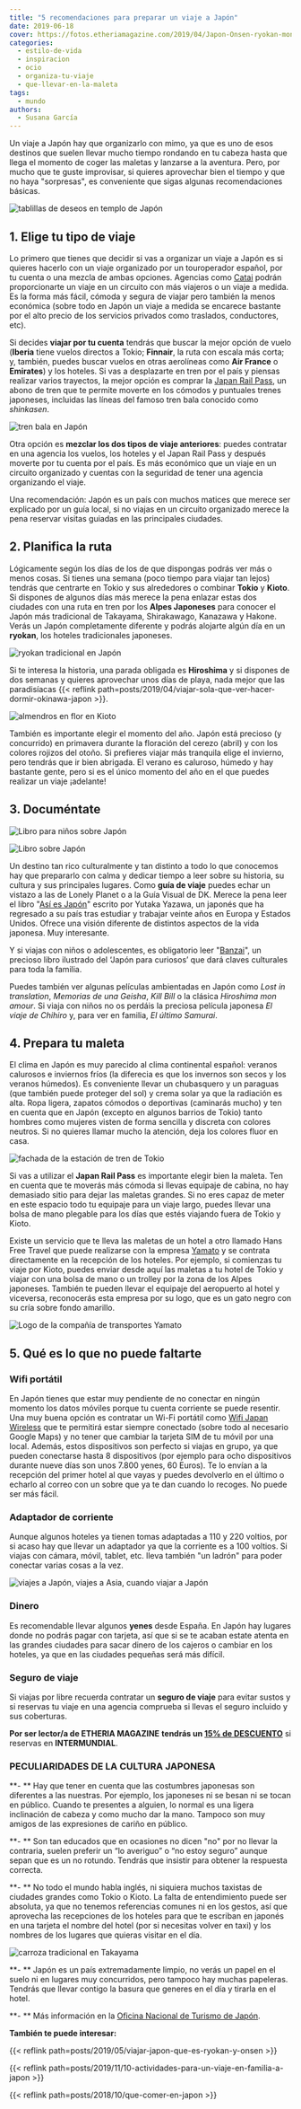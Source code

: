 ```yaml
---
title: "5 recomendaciones para preparar un viaje a Japón"
date: 2019-06-18
cover: https://fotos.etheriamagazine.com/2019/04/Japon-Onsen-ryokan-monte-Fuji.jpg
categories: 
  - estilo-de-vida
  - inspiracion
  - ocio
  - organiza-tu-viaje
  - que-llevar-en-la-maleta
tags: 
  - mundo
authors: 
  - Susana García
---
```


Un viaje a Japón hay que organizarlo con mimo, ya que es uno de esos destinos que suelen 
llevar mucho tiempo rondando en tu cabeza hasta que llega el momento de coger las 
maletas y lanzarse a la aventura. Pero, por mucho que te guste improvisar, si quieres 
aprovechar bien el tiempo y que no haya "sorpresas", es conveniente que sigas algunas 
recomendaciones básicas. 

![tablillas de deseos en templo de Japón](https://fotos.etheriamagazine.com/2019/06/Preparar-viaje-japon-tablillas.jpg "En las tablillas de los deseos del templo Fushimi Inari siempre puedes escribir que quieres volver a Japón. © SG")

## 1\. Elige tu tipo de viaje

Lo primero que tienes que decidir si vas a organizar un viaje a Japón es si quieres 
hacerlo con un viaje organizado por un touroperador español, por tu cuenta o una mezcla 
de ambas opciones. Agencias como [Catai](https://www.catai.es/search?q=Japon) podrán 
proporcionarte un viaje en un circuito con más viajeros o un viaje a medida. Es la forma 
más fácil, cómoda y segura de viajar pero también la menos económica (sobre todo en 
Japón un viaje a medida se encarece bastante por el alto precio de los servicios 
privados como traslados, conductores, etc). 

Si decides **viajar por tu cuenta** tendrás que buscar la mejor opción de vuelo 
(**Iberia** tiene vuelos directos a Tokio; **Finnair**, la ruta con escala más corta; y, 
también, puedes buscar vuelos en otras aerolíneas como **Air France** o **Emirates**) y 
los hoteles. Si vas a desplazarte en tren por el país y piensas realizar varios 
trayectos, la mejor opción es comprar la [Japan Rail 
Pass](https://www.japan-rail-pass.es), un abono de tren que te permite moverte en los 
cómodos y puntuales trenes japoneses, incluidas las líneas del famoso tren bala conocido 
como _shinkasen_. 

![tren bala en Japón](https://fotos.etheriamagazine.com/2019/06/Preparar-viaje-japon-shinkasen.jpg "Tren shinkasen (tren bala).")

Otra opción es **mezclar los dos tipos de viaje anteriores**: puedes contratar en una 
agencia los vuelos, los hoteles y el Japan Rail Pass y después moverte por tu cuenta por 
el país. Es más económico que un viaje en un circuito organizado y cuentas con la 
seguridad de tener una agencia organizando el viaje. 

Una recomendación: Japón es un país con muchos matices que merece ser explicado por un 
guía local, si no viajas en un circuito organizado merece la pena reservar visitas 
guiadas en las principales ciudades. 

## 2\. Planifica la ruta

Lógicamente según los días de los de que dispongas podrás ver más o menos cosas. Si 
tienes una semana (poco tiempo para viajar tan lejos) tendrás que centrarte en Tokio y 
sus alrededores o combinar **Tokio** y **Kioto**. Si dispones de algunos días más merece 
la pena enlazar estas dos ciudades con una ruta en tren por los **Alpes Japoneses** para 
conocer el Japón más tradicional de Takayama, Shirakawago, Kanazawa y Hakone. Verás un 
Japón completamente diferente y podrás alojarte algún día en un **ryokan**, los hoteles 
tradicionales japoneses. 

![ryokan tradicional en Japón](https://fotos.etheriamagazine.com/2019/04/Japon-Ryokan.jpg "Onsen en un Ryokan. © Rockzheart/Adobe Stock")

Si te interesa la historia, una parada obligada es **Hiroshima** y si dispones de dos 
semanas y quieres aprovechar unos días de playa, nada mejor que las paradisíacas {{< 
reflink path=posts/2019/04/viajar-sola-que-ver-hacer-dormir-okinawa-japon >}}. 

![almendros en flor en Kioto](https://fotos.etheriamagazine.com/2019/06/Preparar-viaje-Japon-primavera.jpg "Camino del Filósofo con los cerezos en flor en Kioto. © Susana García")

También es importante elegir el momento del año. Japón está precioso (y concurrido) en 
primavera durante la floración del cerezo (abril) y con los colores rojizos del otoño. 
Si prefieres viajar más tranquila elige el invierno, pero tendrás que ir bien abrigada. 
El verano es caluroso, húmedo y hay bastante gente, pero si es el único momento del año 
en el que puedes realizar un viaje ¡adelante! 

## 3\. Documéntate

![Libro para niños sobre Japón](https://fotos.etheriamagazine.com/2019/06/Japon-Banzai.jpg)

![Libro sobre Japón](https://fotos.etheriamagazine.com/2019/06/Asi-es-Japon.jpg "Así es Japón.")

Un destino tan rico culturalmente y tan distinto a todo lo que conocemos hay que 
prepararlo con calma y dedicar tiempo a leer sobre su historia, su cultura y sus 
principales lugares. Como **guía de viaje** puedes echar un vistazo a las de Lonely 
Planet o a la Guía Visual de DK. Merece la pena leer el libro "[Así es 
Japón](https://amzn.to/2XAl9mY)" escrito por Yutaka Yazawa, un japonés que ha regresado 
a su país tras estudiar y trabajar veinte años en Europa y Estados Unidos. Ofrece una 
visión diferente de distintos aspectos de la vida japonesa. Muy interesante. 

Y si viajas con niños o adolescentes, es obligatorio leer 
"[Banzai](https://amzn.to/2WvfJs0)", un precioso libro ilustrado del ‘Japón para 
curiosos’ que dará claves culturales para toda la familia. 

Puedes también ver algunas películas ambientadas en Japón como _Lost in translation_, 
_Memorias de una Geisha_, _Kill Bill_ o la clásica _Hiroshima mon amour_. Si viaja con 
niños no os perdáis la preciosa película japonesa _El viaje de Chihiro_ y, para ver en 
familia, _El último Samurai_. 

## 4\. Prepara tu maleta

El clima en Japón es muy parecido al clima continental español: veranos calurosos e 
inviernos fríos (la diferecia es que los invernos son secos y los veranos húmedos). Es 
conveniente llevar un chubasquero y un paraguas (que también puede proteger del sol) y 
crema solar ya que la radiación es alta. Ropa ligera, zapatos cómodos o deportivas 
(caminarás mucho) y ten en cuenta que en Japón (excepto en algunos barrios de Tokio) 
tanto hombres como mujeres visten de forma sencilla y discreta con colores neutros. Si 
no quieres llamar mucho la atención, deja los colores fluor en casa. 

![fachada de la estación de tren de Tokio](https://fotos.etheriamagazine.com/2019/06/Preparar-viaje-Japon-estacion-Tokio.jpg "Estación Central de tren de Tokio.")

Si vas a utilizar el **Japan Rail Pass** es importante elegir bien la maleta. Ten en 
cuenta que te moverás más cómoda si llevas equipaje de cabina, no hay demasiado sitio 
para dejar las maletas grandes. Si no eres capaz de meter en este espacio todo tu 
equipaje para un viaje largo, puedes llevar una bolsa de mano plegable para los días que 
estés viajando fuera de Tokio y Kioto. 

Existe un servicio que te lleva las maletas de un hotel a otro llamado Hans Free Travel 
que puede realizarse con la empresa 
[Yamato](http://www.global-yamato.com/en/hands-free-travel/scene02.html) y se contrata 
directamente en la recepción de los hoteles. Por ejemplo, si comienzas tu viaje por 
Kioto, puedes enviar desde aquí las maletas a tu hotel de Tokio y viajar con una bolsa 
de mano o un trolley por la zona de los Alpes japoneses. También te pueden llevar el 
equipaje del aeropuerto al hotel y viceversa, reconocerás esta empresa por su logo, que 
es un gato negro con su cría sobre fondo amarillo. 

![Logo de la compañía de transportes Yamato](https://fotos.etheriamagazine.com/2019/06/preparar-viaje-japon-yamato.jpg "Logo de la compañía de transportes Yamato, si necesitas sus servicios para enviar tu maleta búscala en el aeropuerto.")

## 5\. Qué es lo que no puede faltarte

### Wifi portátil

En Japón tienes que estar muy pendiente de no conectar en ningún momento los datos 
móviles porque tu cuenta corriente se puede resentir. Una muy buena opción es contratar 
un Wi-Fi portátil como [Wifi Japan Wireless](https://www.japan-wireless.com/es/lp) que 
te permitirá estar siempre conectado (sobre todo al necesario Google Maps) y no tener 
que cambiar la tarjeta SIM de tu móvil por una local. Además, estos dispositivos son 
perfecto si viajas en grupo, ya que pueden conectarse hasta 8 dispositivos (por ejemplo 
para ocho dispositivos durante nueve días son unos 7.800 yenes, 60 Euros). Te lo envían 
a la recepción del primer hotel al que vayas y puedes devolverlo en el último o echarlo 
al correo con un sobre que ya te dan cuando lo recoges. No puede ser más fácil. 

### Adaptador de corriente

Aunque algunos hoteles ya tienen tomas adaptadas a 110 y 220 voltios, por si acaso hay 
que llevar un adaptador ya que la corriente es a 100 voltios. Si viajas con cámara, 
móvil, tablet, etc. lleva también "un ladrón" para poder conectar varias cosas a la vez. 

![viajes a Japón, viajes a Asia, cuando viajar a Japón](https://fotos.etheriamagazine.com/2019/06/preparar-viaje-japon-yen.jpg "Yenes.")

### Dinero

Es recomendable llevar algunos **yenes** desde España. En Japón hay lugares donde no 
podrás pagar con tarjeta, así que si se te acaban estate atenta en las grandes ciudades 
para sacar dinero de los cajeros o cambiar en los hoteles, ya que en las ciudades 
pequeñas será más difícil. 

### Seguro de viaje

Si viajas por libre recuerda contratar un **seguro de viaje** para evitar sustos y si 
reservas tu viaje en una agencia comprueba si llevas el seguro incluido y sus 
coberturas. 

**Por ser lector/a de ETHERIA MAGAZINE** **tendrás un [15% de 
DESCUENTO](https://clk.tradedoubler.com/click?p=281568&a=3132464&url=https%3A%2F%2Fwww.intermundial.es%2Fafiliados%2Fseguros-de-viaje-recomendado%3Ftduid%3Da2505c6202eb9ec08ada064bcce8aa48%26utm_source%3DTradedoubler%26utm_medium%3D1%26utm_campaign%3DGeneral%26utm_content%3D3132464%26utm_term%3D3132464)** 
si reservas en **INTERMUNDIAL**. 

### PECULIARIDADES DE LA CULTURA JAPONESA

**- ** Hay que tener en cuenta que las costumbres japonesas son diferentes a las 
nuestras. Por ejemplo, los japoneses ni se besan ni se tocan en público. Cuando te 
presentes a alguien, lo normal es una ligera inclinación de cabeza y como mucho dar la 
mano. Tampoco son muy amigos de las expresiones de cariño en público. 

**- ** Son tan educados que en ocasiones no dicen "no" por no llevar la contraria, 
suelen preferir un “lo averiguo” o “no estoy seguro” aunque sepan que es un no rotundo. 
Tendrás que insistir para obtener la respuesta correcta. 

**- ** No todo el mundo habla inglés, ni siquiera muchos taxistas de ciudades grandes 
como Tokio o Kioto. La falta de entendimiento puede ser absoluta, ya que no tenemos 
referencias comunes ni en los gestos, así que aprovecha las recepciones de los hoteles 
para que te escriban en japonés en una tarjeta el nombre del hotel (por si necesitas 
volver en taxi) y los nombres de los lugares que quieras visitar en el día. 

![carroza tradicional en Takayama](https://fotos.etheriamagazine.com/2019/06/Preparar-viaje-Japon-Festival-Takayama.jpg "Festival de la Primavera en Takayama. A pesar de la concentración de gente no verás un papel en el suelo. © Susana García.")

**- ** Japón es un país extremadamente limpio, no verás un papel en el suelo ni en 
lugares muy concurridos, pero tampoco hay muchas papeleras. Tendrás que llevar contigo 
la basura que generes en el día y tirarla en el hotel. 

**- ** Más información en la [Oficina Nacional de Turismo de 
Japón](https://www.japan.travel/es/es/). 

**También te puede interesar:** 

{{< reflink path=posts/2019/05/viajar-japon-que-es-ryokan-y-onsen >}} 

{{< reflink path=posts/2019/11/10-actividades-para-un-viaje-en-familia-a-japon >}} 

{{< reflink path=posts/2018/10/que-comer-en-japon >}}
